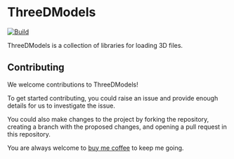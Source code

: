 # ThreeDModels

[![Build](https://github.com/b3zaleel/ThreeDModels/actions/workflows/build.yaml/badge.svg)](https://github.com/b3zaleel/ThreeDModels/actions/workflows/build.yaml)

ThreeDModels is a collection of libraries for loading 3D files.

## Contributing

We welcome contributions to ThreeDModels!

To get started contributing, you could raise an issue and provide enough details for us to investigate the issue.

You could also make changes to the project by forking the repository, creating a branch with the proposed changes, and opening a pull request in this repository.

You are always welcome to [buy me coffee](https://bmc.link/bezaleel) to keep me going.
